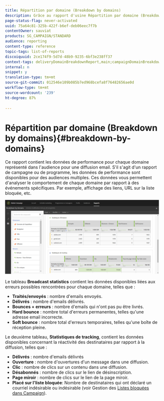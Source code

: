 ```yaml
---
title: Répartition par domaine (Breakdown by domains)
description: Grâce au rapport d'usine Répartition par domaine (Breakdown by domains), découvrez les données de performance de vos diffusions selon chaque domaine de votre client.
page-status-flag: never-activated
uuid: 75a64c81-325b-422f-b6ef-deb06eec7f7b
contentOwner: sauviat
products: SG_CAMPAIGN/STANDARD
audience: reporting
content-type: reference
topic-tags: list-of-reports
discoiquuid: 2ce174f9-5d7d-48b9-9235-6bf3e238ff37
context-tags: deliveryDomainBreakdownReport,main;campaignDomainBreakdownReport,main;programDomainBreakdownReport,main
internal: n
snippet: y
translation-type: tm+mt
source-git-commit: 012546e109b085b7ed968bcefa8f76482656ae0d
workflow-type: tm+mt
source-wordcount: '239'
ht-degree: 87%

---
```



# Répartition par domaine (Breakdown by domains){#breakdown-by-domains}

Ce rapport contient les données de performance pour chaque domaine représenté dans l&#39;audience pour une diffusion email. S&#39;il s&#39;agit d&#39;un rapport de campagne ou de programme, les données de performance sont disponibles pour des audiences multiples. Ces données vous permettent d&#39;analyser le comportement de chaque domaine par rapport à des événements spécifiques. Par exemple, affichage des liens, URL sur la liste bloquée, etc.

![](assets/delivery_reports_6.png)

Le tableau **Broadcast statistics** contient les données disponibles liées aux erreurs possibles rencontrées pour chaque domaine, telles que :

* **Traités/envoyés** : nombre d&#39;emails envoyés.
* **Délivrés** : nombre d&#39;emails délivrés.
* **Bounces + erreurs** : nombre d&#39;emails qui n&#39;ont pas pu être livrés.
* **Hard bounce** : nombre total d&#39;erreurs permanentes, telles qu&#39;une adresse email incorrecte.
* **Soft bounce** : nombre total d&#39;erreurs temporaires, telles qu&#39;une boîte de réception pleine.

Le deuxième tableau, **Statistiques de tracking**, contient les données disponibles concernant la réactivité des destinataires par rapport à la diffusion, telles que :

* **Délivrés** : nombre d&#39;emails délivrés
* **Ouverture** : nombre d&#39;ouvertures d&#39;un message dans une diffusion.
* **Clic** : nombre de clics sur un contenu dans une diffusion.
* **Désabonnés** : nombre de clics sur le lien de désinscription.
* **Page miroir** : nombre de clics sur le lien de la page miroir.
* **Placé sur l&#39;liste bloquée**: Nombre de destinataires qui ont déclaré un courriel indésirable ou indésirable (voir Gestion des [Listes bloquées dans Campaign](../../audiences/using/about-opt-in-and-opt-out-in-campaign.md)).

